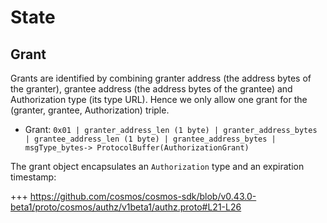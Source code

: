 <!--
order: 2
-->

# State

## Grant

Grants are identified by combining granter address (the address bytes of the
granter), grantee address (the address bytes of the grantee) and Authorization
type (its type URL). Hence we only allow one grant for the (granter, grantee,
Authorization) triple.

- Grant:
  `0x01 | granter_address_len (1 byte) | granter_address_bytes | grantee_address_len (1 byte) | grantee_address_bytes | msgType_bytes-> ProtocolBuffer(AuthorizationGrant)`

The grant object encapsulates an `Authorization` type and an expiration
timestamp:

+++
https://github.com/cosmos/cosmos-sdk/blob/v0.43.0-beta1/proto/cosmos/authz/v1beta1/authz.proto#L21-L26
